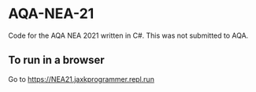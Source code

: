 # AQA-NEA-21
Code for the AQA NEA 2021 written in C#. This was not submitted to AQA.
## To run in a browser
Go to https://NEA21.jaxkprogrammer.repl.run  
